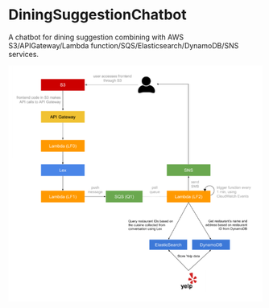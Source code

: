 # DiningSuggestionChatbot
A chatbot for dining suggestion combining with AWS S3/APIGateway/Lambda function/SQS/Elasticsearch/DynamoDB/SNS services.  

![Image](https://github.com/hmh371/DiningSuggestionChatbot/blob/master/pic/chatbot.png)
